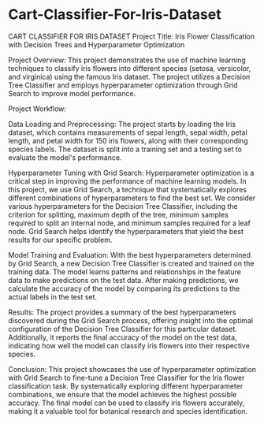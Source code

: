 # Cart-Classifier-For-Iris-Dataset
CART CLASSIFIER FOR IRIS DATASET
Project Title: Iris Flower Classification with Decision Trees and Hyperparameter Optimization

Project Overview:
This project demonstrates the use of machine learning techniques to classify iris flowers into different species (setosa, versicolor, and virginica) using the famous Iris dataset. 
The project utilizes a Decision Tree Classifier and employs hyperparameter optimization through Grid Search to improve model performance.

Project Workflow:

Data Loading and Preprocessing: The project starts by loading the Iris dataset, which contains measurements of sepal length, sepal width, petal length, and petal width for 150 iris flowers, along with their corresponding species labels.
The dataset is split into a training set and a testing set to evaluate the model's performance.

Hyperparameter Tuning with Grid Search: Hyperparameter optimization is a critical step in improving the performance of machine learning models. 
In this project, we use Grid Search, a technique that systematically explores different combinations of hyperparameters to find the best set. We consider various hyperparameters for the Decision Tree Classifier, including the criterion for splitting, maximum depth of the tree, minimum samples required to split an internal node, and minimum samples required for a leaf node. Grid Search helps identify the hyperparameters that yield the best results for our specific problem.

Model Training and Evaluation: With the best hyperparameters determined by Grid Search, a new Decision Tree Classifier is created and trained on the training data.
The model learns patterns and relationships in the feature data to make predictions on the test data. After making predictions, we calculate the accuracy of the model by comparing its predictions to the actual labels in the test set.

Results: The project provides a summary of the best hyperparameters discovered during the Grid Search process, offering insight into the optimal configuration of the Decision Tree Classifier for this particular dataset.
Additionally, it reports the final accuracy of the model on the test data, indicating how well the model can classify iris flowers into their respective species.

Conclusion:
This project showcases the use of hyperparameter optimization with Grid Search to fine-tune a Decision Tree Classifier for the Iris flower classification task.
By systematically exploring different hyperparameter combinations, we ensure that the model achieves the highest possible accuracy.
The final model can be used to classify iris flowers accurately, making it a valuable tool for botanical research and species identification.
